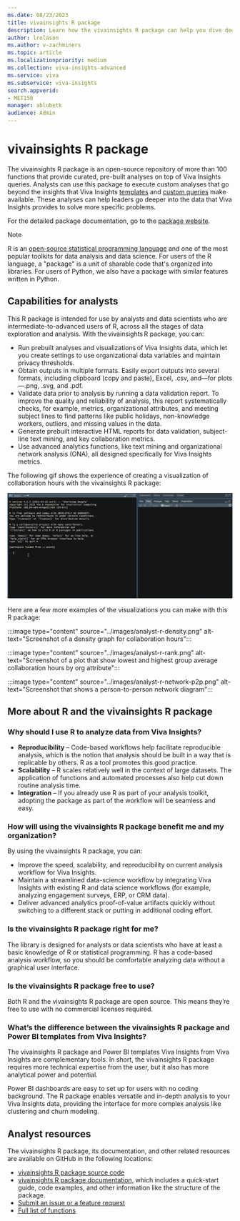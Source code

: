 ```yaml
---
ms.date: 08/23/2023
title: vivainsights R package
description: Learn how the vivainsights R package can help you dive deeper into data and solve specific problems
author: lrolason
ms.author: v-zachminers
ms.topic: article
ms.localizationpriority: medium 
ms.collection: viva-insights-advanced 
ms.service: viva 
ms.subservice: viva-insights 
search.appverid: 
- MET150 
manager: ablubetk
audience: Admin
---
```



# vivainsights R package

The vivainsights R package is an open-source repository of more than 100 functions that provide curated, pre-built analyses on top of Viva Insights queries. Analysts can use this package to execute custom analyses that go beyond the insights that Viva Insights [templates](./templates/introduction-to-templates) and [custom queries](person-query.md) make available. These analyses can help leaders go deeper into the data that Viva Insights provides to solve more specific problems.

For the detailed package documentation, go to the [package website](https://microsoft.github.io/vivainsights/).

>[!Note]
> R is an [open-source statistical programming language](https://www.r-project.org/about.html) and one of the most popular toolkits for data analysis and data science. For users of the R language, a "package" is a unit of sharable code that's organized into libraries. For users of Python, we also have a package with similar features written in Python. 


## Capabilities for analysts

This R package is intended for use by analysts and data scientists who are intermediate-to-advanced users of R, across all the stages of data exploration and analysis. With the vivainsights R package, you can:

* Run prebuilt analyses and visualizations of Viva Insights data, which let you create settings to use organizational data variables and maintain privacy thresholds.
* Obtain outputs in multiple formats. Easily export outputs into several formats, including clipboard (copy and paste), Excel, .csv, and—for plots—.png, .svg, and .pdf.
* Validate data prior to analysis by running a data validation report. To improve the quality and reliability of analysis, this report systematically checks, for example, metrics, organizational attributes, and meeting subject lines to find patterns like public holidays, non-knowledge workers, outliers, and missing values in the data.
* Generate prebuilt interactive HTML reports for data validation, subject-line text mining, and key collaboration metrics.
* Use advanced analytics functions, like text mining and organizational network analysis (ONA), all designed specifically for Viva Insights metrics.


The following gif shows the experience of creating a visualization of collaboration hours with the vivainsights R package:


![gif that shows using the R package](../images/r-package.gif)

Here are a few more examples of the visualizations you can make with this R package: 


:::image type="content" source="../images/analyst-r-density.png" alt-text="Screenshot of a density graph for collaboration hours":::

:::image type="content" source="../images/analyst-r-rank.png" alt-text="Screenshot of a plot that show lowest and highest group average collaboration hours by org attribute":::

:::image type="content" source="../images/analyst-r-network-p2p.png" alt-text="Screenshot that shows a person-to-person network diagram":::


## More about R and the vivainsights R package	

### Why should I use R to analyze data from Viva Insights?

* **Reproducibility** – Code-based workflows help facilitate reproducible analysis, which is the notion that analysis should be built in a way that is replicable by others. R as a tool promotes this good practice.  
* **Scalability** – R scales relatively well in the context of large datasets. The application of functions and automated processes also help cut down routine analysis time.
* **Integration** – If you already use R as part of your analysis toolkit, adopting the package as part of the workflow will be seamless and easy.

### How will using the vivainsights R package benefit me and my organization? 

By using the vivainsights R package, you can:

* Improve the speed, scalability, and reproducibility on current analysis workflow for Viva Insights. 
* Maintain a streamlined data-science workflow by integrating Viva Insights with existing R and data science workflows (for example, analyzing engagement surveys, ERP, or CRM data).
* Deliver advanced analytics proof-of-value artifacts quickly without switching to a different stack or putting in additional coding effort. 

### Is the vivainsights R package right for me?

The library is designed for analysts or data scientists who have at least a basic knowledge of R or statistical programming. R has a code-based analysis workflow, so you should be comfortable analyzing data without a graphical user interface. 

### Is the vivainsights R package free to use?

Both R and the vivainsights R package are open source. This means they’re free to use with no commercial licenses required. 

### What’s the difference between the vivainsights R package and Power BI templates from Viva Insights?

The vivainsights R package and Power BI templates Viva Insights from Viva Insights are complementary tools. In short, the vivainsights R package requires more technical expertise from the user, but it also has more analytical power and potential. 

Power BI dashboards are easy to set up for users with no coding background. The R package enables versatile and in-depth analysis to your Viva Insights data, providing the interface for more complex analysis like clustering and churn modeling. 

## Analyst resources

The vivainsights R package, its documentation, and other related resources are available on GitHub in the following locations:

* [vivainsights R package source code](https://github.com/microsoft/vivainsights/)
* [vivainsights R package documentation](https://microsoft.github.io/vivainsights/analyst_guide_intro.html), which includes a quick-start guide, code examples, and other information like the structure of the package.
* [Submit an issue or a feature request](https://github.com/microsoft/vivainsights/issues)
* [Full list of functions](https://microsoft.github.io/vivainsights/reference/index.html)


